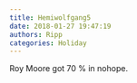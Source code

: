 ```yaml
---
title: Hemiwolfgang5
date: 2018-01-27 19:47:19
authors: Ripp
categories: Holiday
---
```


 Roy Moore got 70 % in nohope.